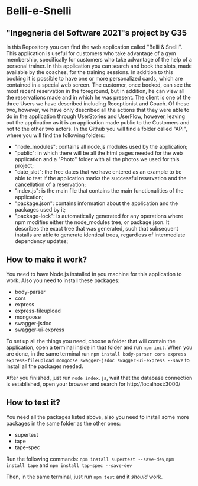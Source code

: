 # Belli-e-Snelli
## "Ingegneria del Software 2021"s project by G35
In this Repository you can find the web application called "Belli & Snelli". This application is useful for customers who take advantage of a gym membership, specifically for customers who take advantage of the help of a personal trainer. In this application you can search and book the slots, made available by the coaches, for the training sessions. In addition to this booking it is possible to have one or more personalized cards, which are contained in a special web screen. The customer, once booked, can see the most recent reservation in the foreground, but in addition, he can view all the reservations made and in which he was present. The client is one of the three Users we have described including Receptionist and Coach. Of these two, however, we have only described all the actions that they were able to do in the application through UserStories and UserFlow, however, leaving out the application as it is an application made public to the Customers and not to the other two actors. In the Github you will find a folder called "API", where you will find the following folders:

- "node_modules": contains all node.js modules used by the application;
- "public": in which there will be all the html pages needed for the web application and a "Photo" folder with all the photos we used for this project;
- "date_slot": the free dates that we have entered as an example to be able to test if the application marks the successful reservation and the cancellation of a reservation;
- "index.js": is the main file that contains the main functionalities of the application;
- "package.json": contains information about the application and the packages used by it;
- "package-lock": is automatically generated for any operations where npm modifies either the node_modules tree, or package.json. It describes the exact tree that was generated, such that subsequent installs are able to generate identical trees, regardless of intermediate dependency updates;

## How to make it work?
You need to have Node.js installed in you machine for this application to work.
Also you need to install these packages:
- body-parser
- cors
- express
- express-fileupload
- mongoose
- swagger-jsdoc
- swagger-ui-express

To set up all the things you need, choose a folder that will contain the application, open a terminal inside in that folder and run `npm init`.
When you are done, in the same terminal run `npm install body-parser cors express express-fileupload mongoose swagger-jsdoc swagger-ui-express --save` to install all the packages needed.

After you finished, just run `node index.js`, wait that the database connection is established, open your browser and search for http://localhost:3000/

## How to test it?
You need all the packages listed above, also you need to install some more packages in the same folder as the other ones:
- supertest
- tape
- tape-spec

Run the following commands: `npm install supertest --save-dev`,`npm install tape` and `npm install tap-spec --save-dev`

Then, in the same terminal, just run `npm test` and it *should* work.
